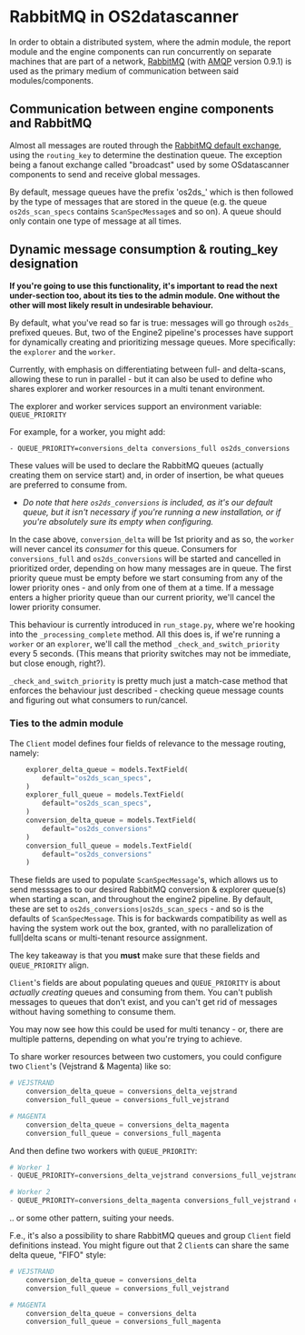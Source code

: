 # RabbitMQ in OS2datascanner

In order to obtain a distributed system, where the admin module, the report module
and the engine components can run concurrently on separate machines that are
part of a network, [RabbitMQ](https://www.rabbitmq.com) (with [AMQP](https://www.amqp.org/) version 0.9.1)
is used as the primary medium of communication between said modules/components.


## Communication between engine components and RabbitMQ

Almost all messages are routed through the 
[RabbitMQ default exchange](https://www.cloudamqp.com/blog/part4-rabbitmq-for-beginners-exchanges-routing-keys-bindings.html),
using the `routing_key` to determine the destination queue. The exception being a fanout exchange 
called "broadcast" used by some OSdatascanner components to send and receive global messages.

By default, message queues have the prefix 'os2ds_' which is then followed by the type of messages that are 
stored in the queue (e.g. the queue `os2ds_scan_specs` contains `ScanSpecMessage`s and so on).
A queue should only contain one type of message at all times.

## Dynamic message consumption & routing_key designation
**If you're going to use this functionality, it's important to
read the next under-section too, about its ties to the admin module. One without the other will
most likely result in undesirable behaviour.**

By default, what you've read so far is true: messages will go through `os2ds_` prefixed queues. 
But, two of the Engine2 pipeline's processes have support for dynamically 
creating and prioritizing message queues. More specifically: the `explorer` and the `worker`.

Currently, with emphasis on differentiating between full- and delta-scans, allowing these to run 
in parallel - but it can also be used to define who shares explorer and worker resources 
in a multi tenant environment. 


The explorer and worker services support an environment variable: `QUEUE_PRIORITY`

For example, for a worker, you might add: 

`- QUEUE_PRIORITY=conversions_delta conversions_full os2ds_conversions`

These values will be used to declare the RabbitMQ queues (actually creating them on service start) 
and, in order of insertion, be what queues are preferred to consume from.

* _Do note that here `os2ds_conversions` is included, as it's our default queue, but it
isn't necessary if you're running a new installation, or if you're absolutely 
sure its empty when configuring._

In the case above, `conversion_delta` will be 1st priority and as so, 
the `worker` will never cancel its _consumer_ for this queue. 
Consumers for `conversions_full` and `os2ds_conversions` will be started 
and cancelled in prioritized order, depending on how many messages are in queue. The first priority
queue must be empty before we start consuming from any of the lower priority ones - and only from 
one of them at a time. If a message enters a higher priority queue than our current priority,
we'll cancel the lower priority consumer.

This behaviour is currently introduced in `run_stage.py`, where we're hooking into the 
`_processing_complete` method. All this does is, if we're running a `worker` or an `explorer`,
we'll call the method `_check_and_switch_priority` every 5 seconds. 
(This means that priority switches may not be immediate, but close enough, right?).

`_check_and_switch_priority` is pretty much just a match-case method that enforces the behaviour just described - checking queue message counts and figuring out what consumers to run/cancel.


### Ties to the admin module

The `Client` model defines four fields of relevance to the message routing, namely:

```python
    explorer_delta_queue = models.TextField(
        default="os2ds_scan_specs",
    )
    explorer_full_queue = models.TextField(
        default="os2ds_scan_specs",
    )
    conversion_delta_queue = models.TextField(
        default="os2ds_conversions"
    )
    conversion_full_queue = models.TextField(
        default="os2ds_conversions"
    )
```

These fields are used to populate `ScanSpecMessage`'s, which allows us to send messsages
to our desired RabbitMQ conversion & explorer queue(s) when starting a scan, and throughout the
engine2 pipeline.
By default, these are set to `os2ds_conversions|os2ds_scan_specs` - and so is the defaults 
of `ScanSpecMessage`. This is for backwards compatibility as well as having the system work out
the box, granted, with no parallelization of full|delta scans or multi-tenant resource assignment.

The key takeaway is that you **must** make sure that these fields and `QUEUE_PRIORITY` align. 

`Client`'s fields are about populating queues and `QUEUE_PRIORITY`
is about _actually creating_ queues and consuming from them.
You can't publish messages to queues that don't exist, 
and you can't get rid of messages without having something to consume them.


You may now see how this could be used for multi tenancy - or, there are multiple patterns, 
depending on what you're trying to achieve.

To share worker resources between two customers, you could configure two `Client`'s 
(Vejstrand & Magenta) like so:


```python
# VEJSTRAND
    conversion_delta_queue = conversions_delta_vejstrand
    conversion_full_queue = conversions_full_vejstrand
```

```python
# MAGENTA
    conversion_delta_queue = conversions_delta_magenta
    conversion_full_queue = conversions_full_magenta
```

And then define two workers with `QUEUE_PRIORITY`:

```python
# Worker 1
- QUEUE_PRIORITY=conversions_delta_vejstrand conversions_full_vejstrand conversions_delta_magenta conversions_full_vejstrand
```

```python
# Worker 2
- QUEUE_PRIORITY=conversions_delta_magenta conversions_full_vejstrand conversions_delta_vejstrand conversions_full_vejstrand 
```

.. or some other pattern, suiting your needs.

F.e., it's also a possibility to share RabbitMQ queues and group `Client` field definitions instead.
You might figure out that 2 `Client`s can share the same delta queue, "FIFO" style:

```python
# VEJSTRAND
    conversion_delta_queue = conversions_delta
    conversion_full_queue = conversions_full_vejstrand
```

```python
# MAGENTA
    conversion_delta_queue = conversions_delta
    conversion_full_queue = conversions_full_magenta
```


